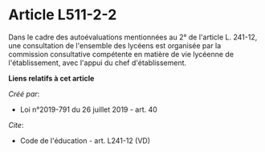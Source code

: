 # Article L511-2-2

Dans le cadre des autoévaluations mentionnées au 2° de l'article L. 241-12, une consultation de l'ensemble des lycéens est
organisée par la commission consultative compétente en matière de vie lycéenne de l'établissement, avec l'appui du chef
d'établissement.

**Liens relatifs à cet article**

_Créé par_:

  - Loi n°2019-791 du 26 juillet 2019 - art. 40

_Cite_:

  - Code de l'éducation - art. L241-12 (VD)
